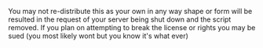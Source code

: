 You may not re-distribute this as your own in any way shape or form will be resulted in the request of your server being shut down
and the script removed. If you plan on attempting to break the license or rights you may be sued (you most likely wont but you know it's what ever)
